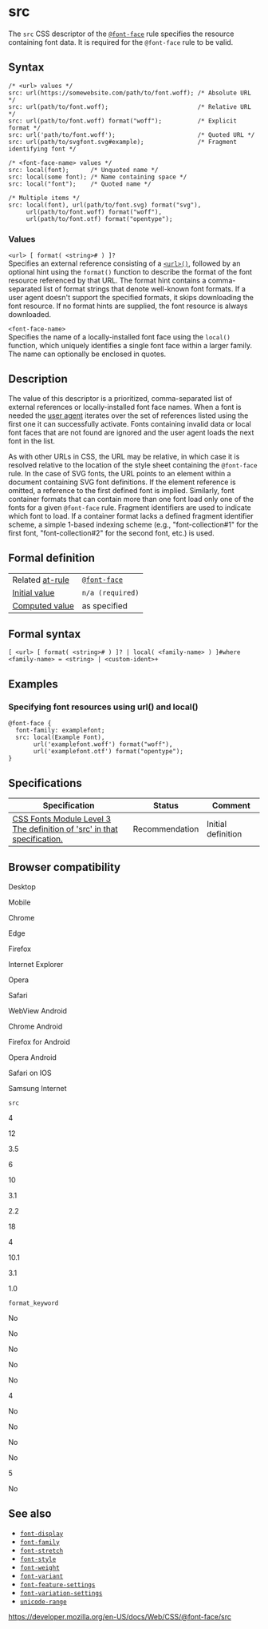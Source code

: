 # src

The `src` CSS descriptor of the [`@font-face`](../@font-face) rule specifies the resource containing font data. It is required for the `@font-face` rule to be valid.

## Syntax

    /* <url> values */
    src: url(https://somewebsite.com/path/to/font.woff); /* Absolute URL */
    src: url(path/to/font.woff);                         /* Relative URL */
    src: url(path/to/font.woff) format("woff");          /* Explicit format */
    src: url('path/to/font.woff');                       /* Quoted URL */
    src: url(path/to/svgfont.svg#example);               /* Fragment identifying font */

    /* <font-face-name> values */
    src: local(font);      /* Unquoted name */
    src: local(some font); /* Name containing space */
    src: local("font");    /* Quoted name */

    /* Multiple items */
    src: local(font), url(path/to/font.svg) format("svg"),
         url(path/to/font.woff) format("woff"),
         url(path/to/font.otf) format("opentype");

### Values

`<url> [ format( <string># ) ]?`  
Specifies an external reference consisting of a [`<url>()`](<../url()>), followed by an optional hint using the `format()` function to describe the format of the font resource referenced by that URL. The format hint contains a comma-separated list of format strings that denote well-known font formats. If a user agent doesn't support the specified formats, it skips downloading the font resource. If no format hints are supplied, the font resource is always downloaded.

`<font-face-name>`  
Specifies the name of a locally-installed font face using the `local()` function, which uniquely identifies a single font face within a larger family. The name can optionally be enclosed in quotes.

## Description

The value of this descriptor is a prioritized, comma-separated list of external references or locally-installed font face names. When a font is needed the [user agent](https://developer.mozilla.org/en-US/docs/Glossary/User_agent) iterates over the set of references listed using the first one it can successfully activate. Fonts containing invalid data or local font faces that are not found are ignored and the user agent loads the next font in the list.

As with other URLs in CSS, the URL may be relative, in which case it is resolved relative to the location of the style sheet containing the `@font-face` rule. In the case of SVG fonts, the URL points to an element within a document containing SVG font definitions. If the element reference is omitted, a reference to the first defined font is implied. Similarly, font container formats that can contain more than one font load only one of the fonts for a given `@font-face` rule. Fragment identifiers are used to indicate which font to load. If a container format lacks a defined fragment identifier scheme, a simple 1-based indexing scheme (e.g., "font-collection\#1" for the first font, "font-collection\#2" for the second font, etc.) is used.

## Formal definition

<table><tbody><tr class="odd"><td>Related <a href="../at-rule">at-rule</a></td><td><a href="../@font-face"><code>@font-face</code></a></td></tr><tr class="even"><td><a href="../initial_value">Initial value</a></td><td><code>n/a (required)</code></td></tr><tr class="odd"><td><a href="../computed_value">Computed value</a></td><td>as specified</td></tr></tbody></table>

## Formal syntax

    [ <url> [ format( <string># ) ]? | local( <family-name> ) ]#where
    <family-name> = <string> | <custom-ident>+

## Examples

### Specifying font resources using url() and local()

    @font-face {
      font-family: examplefont;
      src: local(Example Font),
           url('examplefont.woff') format("woff"),
           url('examplefont.otf') format("opentype");
    }

## Specifications

<table><thead><tr class="header"><th>Specification</th><th>Status</th><th>Comment</th></tr></thead><tbody><tr class="odd"><td><a href="https://drafts.csswg.org/css-fonts-3/#src-desc">CSS Fonts Module Level 3<br />
<span class="small">The definition of 'src' in that specification.</span></a></td><td><span class="spec-rec">Recommendation</span></td><td>Initial definition</td></tr></tbody></table>

## Browser compatibility

Desktop

Mobile

Chrome

Edge

Firefox

Internet Explorer

Opera

Safari

WebView Android

Chrome Android

Firefox for Android

Opera Android

Safari on IOS

Samsung Internet

`src`

4

12

3.5

6

10

3.1

2.2

18

4

10.1

3.1

1.0

`format_keyword`

No

No

No

No

No

4

No

No

No

No

5

No

## See also

- [`font-display`](font-display)
- [`font-family`](font-family)
- [`font-stretch`](font-stretch)
- [`font-style`](font-style)
- [`font-weight`](font-weight)
- [`font-variant`](font-variant)
- [`font-feature-settings`](../font-feature-settings)
- [`font-variation-settings`](font-variation-settings)
- [`unicode-range`](unicode-range)

<a href="https://developer.mozilla.org/en-US/docs/Web/CSS/@font-face/src" class="_attribution-link">https://developer.mozilla.org/en-US/docs/Web/CSS/@font-face/src</a>

